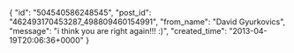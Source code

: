  {
   "id": "504540586248545",
   "post_id": "462493170453287_498809460154991",
   "from_name": "David Gyurkovics",
   "message": "i think you are right again!!! :)",
   "created_time": "2013-04-19T20:06:36+0000"
 }
